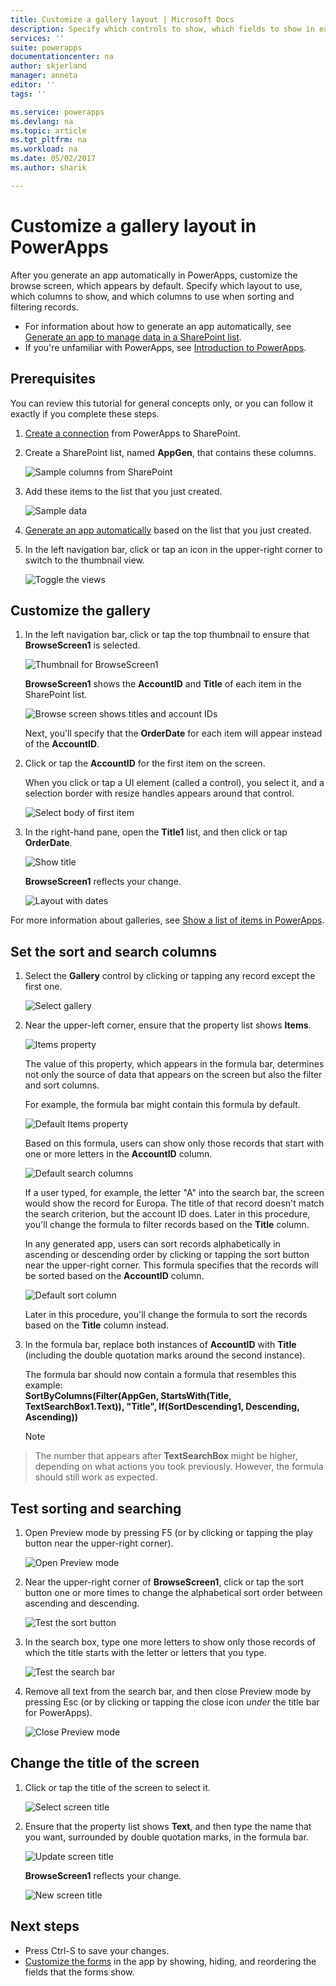 ```yaml
---
title: Customize a gallery layout | Microsoft Docs
description: Specify which controls to show, which fields to show in each control, and which columns to use for sorting and searching for records.
services: ''
suite: powerapps
documentationcenter: na
author: skjerland
manager: anneta
editor: ''
tags: ''

ms.service: powerapps
ms.devlang: na
ms.topic: article
ms.tgt_pltfrm: na
ms.workload: na
ms.date: 05/02/2017
ms.author: sharik

---
```

# Customize a gallery layout in PowerApps
After you generate an app automatically in PowerApps, customize the browse screen, which appears by default. Specify which layout to use, which columns to show, and which columns to use when sorting and filtering records.

* For information about how to generate an app automatically, see [Generate an app to manage data in a SharePoint list](app-from-sharepoint.md).
* If you're unfamiliar with PowerApps, see [Introduction to PowerApps](getting-started.md).

## Prerequisites
You can review this tutorial for general concepts only, or you can follow it exactly if you complete these steps.

1. [Create a connection](../connect-to-sharepoint.md) from PowerApps to SharePoint.
2. Create a SharePoint list, named **AppGen**, that contains these columns.
   
    ![Sample columns from SharePoint](./media/customize-layout-sharepoint/list-columns.png)
3. Add these items to the list that you just created.
   
    ![Sample data](./media/customize-layout-sharepoint/sample-data.png)
4. [Generate an app automatically](app-from-sharepoint.md) based on the list that you just created.
5. In the left navigation bar, click or tap an icon in the upper-right corner to switch to the thumbnail view.
   
    ![Toggle the views](./media/customize-layout-sharepoint/toggle-view.png)

## Customize the gallery
1. In the left navigation bar, click or tap the top thumbnail to ensure that **BrowseScreen1** is selected.
   
    ![Thumbnail for BrowseScreen1](./media/customize-layout-sharepoint/browse-thumbnail.png)
   
    **BrowseScreen1** shows the **AccountID** and **Title** of each item in the SharePoint list.
   
    ![Browse screen shows titles and account IDs](./media/customize-layout-sharepoint/browse-accountid.png)
   
    Next, you'll specify that the **OrderDate** for each item will appear instead of the **AccountID**.
2. Click or tap the **AccountID** for the first item on the screen.
   
    When you click or tap a UI element (called a control), you select it, and a selection border with resize handles appears around that control.
   
    ![Select body of first item](./media/customize-layout-sharepoint/select-body.png)
3. In the right-hand pane, open the **Title1** list, and then click or tap **OrderDate**.
   
    ![Show title](./media/customize-layout-sharepoint/bind-data.png)
   
    **BrowseScreen1** reflects your change.
   
    ![Layout with dates](./media/customize-layout-sharepoint/browse-dates.png)

For more information about galleries, see [Show a list of items in PowerApps](add-gallery.md).

## Set the sort and search columns
1. Select the **Gallery** control by clicking or tapping any record except the first one.
   
    ![Select gallery](./media/customize-layout-sharepoint/select-gallery.png)
2. Near the upper-left corner, ensure that the property list shows **Items**.
   
    ![Items property](./media/customize-layout-sharepoint/items-property.png)
   
    The value of this property, which appears in the formula bar, determines not only the source of data that appears on the screen but also the filter and sort columns.
   
    For example, the formula bar might contain this formula by default.
   
    ![Default Items property](./media/customize-layout-sharepoint/default-items.png)
   
    Based on this formula, users can show only those records that start with one or more letters in the **AccountID** column.
   
    ![Default search columns](./media/customize-layout-sharepoint/default-search.png)
   
    If a user typed, for example, the letter "A" into the search bar, the screen would show the record for Europa. The title of that record doesn't match the search criterion, but the account ID does. Later in this procedure, you'll change the formula to filter records based on the **Title** column.
   
    In any generated app, users can sort records alphabetically in ascending or descending order by clicking or tapping the sort button near the upper-right corner. This formula specifies that the records will be sorted based on the **AccountID** column.
   
    ![Default sort column](./media/customize-layout-sharepoint/default-sort.png)
   
    Later in this procedure, you'll change the formula to sort the records based on the **Title** column instead.
3. In the formula bar, replace both instances of **AccountID** with **Title** (including the double quotation marks around the second instance).
   
    The formula bar should now contain a formula that resembles this example:<br>
    **SortByColumns(Filter(AppGen, StartsWith(Title, TextSearchBox1.Text)), "Title", If(SortDescending1, Descending, Ascending))**
   
    > [!NOTE]
> The number that appears after **TextSearchBox** might be higher, depending on what actions you took previously. However, the formula should still work as expected.

## Test sorting and searching
1. Open Preview mode by pressing F5 (or by clicking or tapping the play button near the upper-right corner).
   
    ![Open Preview mode](./media/customize-layout-sharepoint/open-preview.png)
2. Near the upper-right corner of **BrowseScreen1**, click or tap the sort button one or more times to change the alphabetical sort order between ascending and descending.
   
    ![Test the sort button](./media/customize-layout-sharepoint/test-sort.png)
3. In the search box, type one more letters to show only those records of which the title starts with the letter or letters that you type.
   
    ![Test the search bar](./media/customize-layout-sharepoint/test-search.png)
4. Remove all text from the search bar, and then close Preview mode by pressing Esc (or by clicking or tapping the close icon *under* the title bar for PowerApps).
   
    ![Close Preview mode](./media/customize-layout-sharepoint/close-preview.png)

## Change the title of the screen
1. Click or tap the title of the screen to select it.
   
    ![Select screen title](./media/customize-layout-sharepoint/select-screen-title.png)
2. Ensure that the property list shows **Text**, and then type the name that you want, surrounded by double quotation marks, in the formula bar.
   
    ![Update screen title](./media/customize-layout-sharepoint/update-screen-title.png)
   
    **BrowseScreen1** reflects your change.
   
    ![New screen title](./media/customize-layout-sharepoint/new-screen-title.png)

## Next steps
* Press Ctrl-S to save your changes.
* [Customize the forms](customize-forms-sharepoint.md) in the app by showing, hiding, and reordering the fields that the forms show.

